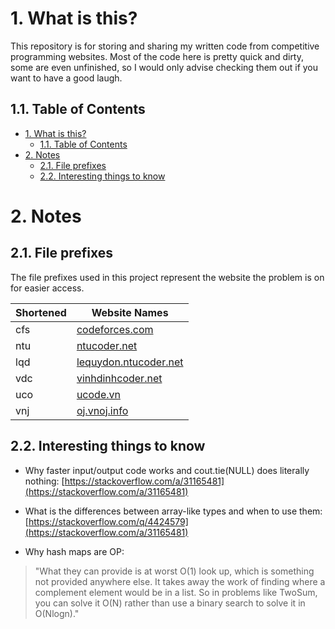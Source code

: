 # 1. What is this?

This repository is for storing and sharing my written code from competitive programming websites. Most of the code here is pretty quick and dirty, some are even unfinished, so I would only advise checking them out if you want to have a good laugh.

## 1.1. Table of Contents
- [1. What is this?](#1-what-is-this)
  - [1.1. Table of Contents](#11-table-of-contents)
- [2. Notes](#2-notes)
  - [2.1. File prefixes](#21-file-prefixes)
  - [2.2. Interesting things to know](#22-interesting-things-to-know)

# 2. Notes

## 2.1. File prefixes

The file prefixes used in this project represent the website the problem is on for easier access.

|Shortened|Website Names|
|--|--|
|cfs|[codeforces.com](codeforces.com)|
|ntu|[ntucoder.net](ntucoder.net)|
|lqd|[lequydon.ntucoder.net](lequydon.ntucoder.net)|
|vdc|[vinhdinhcoder.net](vinhdinhcoder.net)|
|uco|[ucode.vn](ucode.vn)|
|vnj|[oj.vnoj.info](oj.vnoj.info)|

## 2.2. Interesting things to know

- Why faster input/output code works and cout.tie(NULL) does literally nothing:
[https://stackoverflow.com/a/31165481](https://stackoverflow.com/a/31165481)

- What is the differences between array-like types and when to use them:
[https://stackoverflow.com/q/4424579](https://stackoverflow.com/a/31165481)

- Why hash maps are OP:
> "What they can provide is at worst O(1) look up, which is something not provided anywhere else. It takes away the work of finding where a complement element would be in a list. So in problems like TwoSum, you can solve it O(N) rather than use a binary search to solve it in O(Nlogn)."
